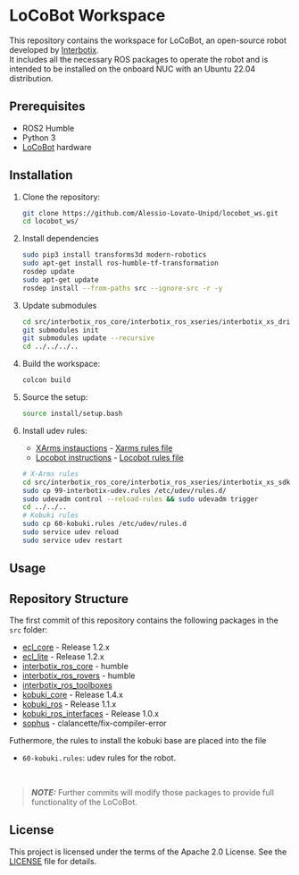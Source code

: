 # LoCoBot Workspace

This repository contains the workspace for LoCoBot, an open-source robot developed by [Interbotix](https://www.interbotix.com).<br>
It includes all the necessary ROS packages to operate the robot and is intended to be installed on the onboard NUC with an Ubuntu 22.04 distribution.

## Prerequisites

- ROS2 Humble
- Python 3
- [LoCoBot](http://www.locobot.org/) hardware

## Installation

1. Clone the repository:

    ```bash
    git clone https://github.com/Alessio-Lovato-Unipd/locobot_ws.git
    cd locobot_ws/
    ```

2. Install dependencies
    ```bash
    sudo pip3 install transforms3d modern-robotics
    sudo apt-get install ros-humble-tf-transformation
    rosdep update
    sudo apt-get update
    rosdep install --from-paths src --ignore-src -r -y
    ```
3. Update submodules
    ```bash
    cd src/interbotix_ros_core/interbotix_ros_xseries/interbotix_xs_driver/
    git submodules init
    git submodules update --recursive
    cd ../../../..
    ```
3. Build the workspace:

    ```bash
    colcon build
    ```

3. Source the setup:

    ```bash
    source install/setup.bash
    ```

4. Install udev rules:
    - [XArms instauctions](https://docs.trossenrobotics.com/interbotix_xsarms_docs/ros_interface/ros2/software_setup.html) -  [Xarms rules file](https://raw.githubusercontent.com/Interbotix/interbotix_ros_manipulators/main/interbotix_ros_xsarms/install/rpi4/xsarm_rpi4_install.sh)
    - [Locobot instructions]() - [Locobot rules file]()

    ```bash
    # X-Arms rules
    cd src/interbotix_ros_core/interbotix_ros_xseries/interbotix_xs_sdk
    sudo cp 99-interbotix-udev.rules /etc/udev/rules.d/
    sudo udevadm control --reload-rules && sudo udevadm trigger
    cd ../../..
    # Kobuki rules
    sudo cp 60-kobuki.rules /etc/udev/rules.d
    sudo service udev reload
    sudo service udev restart
    ```

## Usage



## Repository Structure

The first commit of this repository contains the following packages in the `src` folder:

- [ecl_core](https://github.com/stonier/ecl_core) - Release 1.2.x
- [ecl_lite](https://github.com/stonier/ecl_lite) - Release 1.2.x
- [interbotix_ros_core](https://github.com/Interbotix/interbotix_ros_core) - humble
- [interbotix_ros_rovers](https://github.com/Interbotix/interbotix_ros_rovers) - humble
- [interbotix_ros_toolboxes](https://github.com/Interbotix/interbotix_ros_toolboxes)
- [kobuki_core](https://github.com/kobuki-base/kobuki_core) - Release 1.4.x
- [kobuki_ros](https://github.com/kobuki-base/kobuki_ros) - Release 1.1.x
- [kobuki_ros_interfaces](https://github.com/kobuki-base/kobuki_ros_interfaces) - Release 1.0.x
- [sophus](https://github.com/clalancette/sophus) - clalancette/fix-compiler-error

Futhermore, the rules to install the kobuki base are placed into the file 
- `60-kobuki.rules`: udev rules for the robot.

<br>


> **_NOTE:_**  Further commits will modify those packages to provide full functionality of the LoCoBot.


## License

This project is licensed under the terms of the Apache 2.0 License. See the [LICENSE](LICENSE) file for details.
